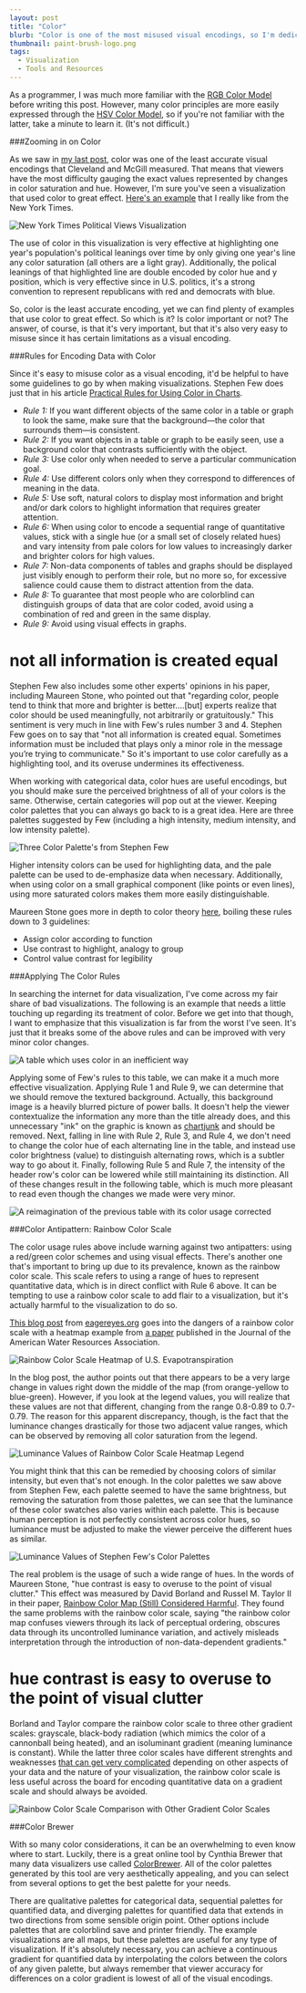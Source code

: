 ```yaml
---
layout: post
title: "Color"
blurb: "Color is one of the most misused visual encodings, so I'm dedicating an entire post on its dos and don'ts."
thumbnail: paint-brush-logo.png
tags: 
  - Visualization
  - Tools and Resources
---
```


As a programmer, I was much more familiar with the [RGB Color Model](https://en.wikipedia.org/wiki/RGB_color_model) before writing this post. However, many color principles are more easily expressed through the [HSV Color Model](https://en.wikipedia.org/wiki/HSL_and_HSV), so if you're not familiar with the latter, take a minute to learn it. (It's not difficult.)

###Zooming in on Color

As we saw in [my last post](http://www.datajourneyman.com/2016/03/07/visual-encodings.html), color was one of the least accurate visual encodings that Cleveland and McGill measured. That means that viewers have the most difficulty gauging the exact values represented by changes in color saturation and hue. However, I'm sure you've seen a visualization that used color to great effect. [Here's an example](http://www.nytimes.com/interactive/2014/07/08/upshot/how-the-year-you-were-born-influences-your-politics.html?abt=0002&abg=1) that I really like from the New York Times.

<img alt="New York Times Political Views Visualization" src="/img/nyt-political-views-visualization.png" class="full-size">

The use of color in this visualization is very effective at highlighting one year's population's political leanings over time by only giving one year's line any color saturation (all others are a light gray). Additionally, the polical leanings of that highlighted line are double encoded by color hue and y position, which is very effective since in U.S. politics, it's a strong convention to represent republicans with red and democrats with blue.

So, color is the least accurate encoding, yet we can find plenty of examples that use color to great effect. So which is it? Is color important or not? The answer, of course, is that it's very important, but that it's also very easy to misuse since it has certain limitations as a visual encoding.

###Rules for Encoding Data with Color

Since it's easy to misuse color as a visual encoding, it'd be helpful to have some guidelines to go by when making visualizations. Stephen Few does just that in his article [Practical Rules for Using Color in Charts](http://www.perceptualedge.com/articles/visual_business_intelligence/rules_for_using_color.pdf).

- *Rule 1:* If you want different objects of the same color in a table or graph to look the same, make sure that the background—the color that surrounds them—is consistent.
- *Rule 2:* If you want objects in a table or graph to be easily seen, use a background color that contrasts sufficiently with the object.
- *Rule 3:* Use color only when needed to serve a particular communication goal.
- *Rule 4:* Use different colors only when they correspond to differences of meaning in the data.
- *Rule 5:* Use soft, natural colors to display most information and bright and/or dark colors to highlight information that requires greater attention.
- *Rule 6:* When using color to encode a sequential range of quantitative values, stick with a single hue (or a small set of closely related hues) and vary intensity from pale colors for low values to increasingly darker and brighter colors for high values.
- *Rule 7:* Non-data components of tables and graphs should be displayed just visibly enough to perform their role, but no more so, for excessive salience could cause them to distract attention from the data.
- *Rule 8:* To guarantee that most people who are colorblind can distinguish groups of data that are color coded, avoid using a combination of red and green in the same display.
- *Rule 9:* Avoid using visual effects in graphs.

<h1 class="pull-quote">not all information is created equal</h1>

Stephen Few also includes some other experts' opinions in his paper, including Maureen Stone, who pointed out that "regarding color, people tend to think that more and brighter is better....[but] experts realize that color should be used meaningfully, not arbitrarily or gratuitously." This sentiment is very much in line with Few's rules number 3 and 4. Stephen Few goes on to say that "not all information is created equal. Sometimes information must be included that plays only a minor role in the message you’re trying to communicate." So it's important to use color carefully as a highlighting tool, and its overuse undermines its effectiveness.

When working with categorical data, color hues are useful encodings, but you should make sure the perceived brightness of all of your colors is the same. Otherwise, certain categories will pop out at the viewer. Keeping color palettes that you can always go back to is a great idea. Here are three palettes suggested by Few (including a high intensity, medium intensity, and low intensity palette).

![Three Color Palette's from Stephen Few](/img/color-palette.png)

Higher intensity colors can be used for highlighting data, and the pale palette can be used to de-emphasize data when necessary. Additionally, when using color on a small graphical component (like points or even lines), using more saturated colors makes them more easily distinguishable. 

Maureen Stone goes more in depth to color theory [here](https://www.perceptualedge.com/articles/b-eye/choosing_colors.pdf), boiling these rules down to 3 guidelines:

- Assign color according to function
- Use contrast to highlight, analogy to group 
- Control value contrast for legibility

###Applying The Color Rules

In searching the internet for data visualization, I've come across my fair share of bad visualizations. The following is an example that needs a little touching up regarding its treatment of color. Before we get into that though, I want to emphasize that this visualization is far from the worst I've seen. It's just that it breaks some of the above rules and can be improved with very minor color changes.

<img alt="A table which uses color in an inefficient way" src="/img/bad-color.jpg" class="full-size">

Applying some of Few's rules to this table, we can make it a much more effective visualization. Applying Rule 1 and Rule 9, we can determine that we should remove the textured background. Actually, this background image is a heavily blurred picture of power balls. It doesn't help the viewer contextualize the information any more than the title already does, and this unnecessary "ink" on the graphic is known as [chartjunk](https://en.wikipedia.org/wiki/Chartjunk) and should be removed. Next, falling in line with Rule 2, Rule 3, and Rule 4, we don't need to change the color hue of each alternating line in the table, and instead use color brightness (value) to distinguish alternating rows, which is a subtler way to go about it. Finally, following Rule 5 and Rule 7, the intensity of the header row's color can be lowered while still maintaining its distinction. All of these changes result in the following table, which is much more pleasant to read even though the changes we made were very minor.

<img alt="A reimagination of the previous table with its color usage corrected" src="/img/good-color.png" class="full-size">

###Color Antipattern: Rainbow Color Scale

The color usage rules above include warning against two antipatters: using a red/green color schemes and using visual effects. There's another one that's important to bring up due to its prevalence, known as the rainbow color scale. This scale refers to using a range of hues to represent quantitative data, which is in direct conflict with Rule 6 above. It can be tempting to use a rainbow color scale to add flair to a visualization, but it's actually harmful to the visualization to do so.

[This blog post](https://eagereyes.org/basics/rainbow-color-map) from [eagereyes.org](https://eagereyes.org) goes into the dangers of a rainbow color scale with a heatmap example from [a paper](http://onlinelibrary.wiley.com/doi/10.1111/jawr.12010/full) published in the Journal of the American Water Resources Association.

<img alt="Rainbow Color Scale Heatmap of U.S. Evapotranspiration" src="/img/rainbow-color-map.jpg" class="full-size">

In the blog post, the author points out that there appears to be a very large change in values right down the middle of the map (from orange-yellow to blue-green). However, if you look at the legend values, you will realize that these values are not that different, changing from the range 0.8-0.89 to 0.7-0.79. The reason for this apparent discrepancy, though, is the fact that the luminance changes drastically for those two adjacent value ranges, which can be observed by removing all color saturation from the legend.

![Luminance Values of Rainbow Color Scale Heatmap Legend](/img/rainbow-color-map-luminance-legend.jpg)

You might think that this can be remedied by choosing colors of similar intensity, but even that's not enough. In the color palettes we saw above from Stephen Few, each palette seemed to have the same brightness, but removing the saturation from those palettes, we can see that the luminance of these color swatches also varies within each palette. This is because human perception is not perfectly consistent across color hues, so luminance must be adjusted to make the viewer perceive the different hues as similar.

![Luminance Values of Stephen Few's Color Palettes](/img/color-palette-b-and-w.png)

The real problem is the usage of such a wide range of hues. In the words of Maureen Stone, "hue contrast is easy to overuse to the point of visual clutter." This effect was measured by David Borland and Russel M. Taylor II in their paper, [Rainbow Color Map (Still) Considered Harmful](). They found the same problems with the rainbow color scale, saying "the rainbow color map confuses viewers through its lack of perceptual ordering, obscures data through its uncontrolled luminance variation, and actively misleads interpretation through the introduction of non-data-dependent gradients."

<h1 class="pull-quote right">hue contrast is easy to overuse to the point of visual clutter</h1>


Borland and Taylor compare the rainbow color scale to three other gradient scales: grayscale, black-body radiation (which mimics the color of a cannonball being heated), and an isoluminant gradient (meaning luminance is constant). While the latter three color scales have different strenghts and weaknesses [that can get very complicated](http://www.paraview.org/ParaView/index.php/Default_Color_Map#Grayscale_and_Black-Body_Radiation_Color_Maps) depending on other aspects of your data and the nature of your visualization, the rainbow color scale is less useful across the board for encoding quantitative data on a gradient scale and should always be avoided.

![Rainbow Color Scale Comparison with Other Gradient Color Scales](/img/rainbow-color-scale-comparison.png)

###Color Brewer

With so many color considerations, it can be an overwhelming to even know where to start. Luckily, there is a great online tool by Cynthia Brewer that many data visualizers use called [ColorBrewer](http://colorbrewer2.org). All of the color palettes generated by this tool are very aesthetically appealing, and you can select from several options to get the best palette for your needs.

There are qualitative palettes for categorical data, sequential palettes for quantified data, and diverging palettes for quantified data that extends in two directions from some sensible origin point. Other options include palettes that are colorblind save and printer friendly. The example visualizations are all maps, but these palettes are useful for any type of visualization. If it's absolutely necessary, you can achieve a continuous gradient for quantified data by interpolating the colors between the colors of any given palette, but always remember that viewer accuracy for differences on a color gradient is lowest of all of the visual encodings.


